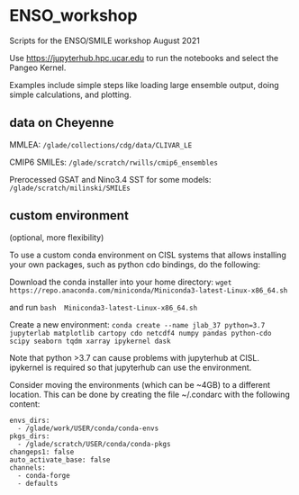 # ENSO_workshop
Scripts for the ENSO/SMILE workshop August 2021

Use https://jupyterhub.hpc.ucar.edu to run the notebooks and select the Pangeo Kernel.

Examples include simple steps like loading large ensemble output, doing simple calculations, and plotting.

## data on Cheyenne

MMLEA: `/glade/collections/cdg/data/CLIVAR_LE`

CMIP6 SMILEs: `/glade/scratch/rwills/cmip6_ensembles`


Prerocessed GSAT and Nino3.4 SST for some models: `/glade/scratch/milinski/SMILEs`

## custom environment
(optional, more flexibility)

To use a custom conda environment on CISL systems that allows installing your own packages, such as python cdo bindings, do the following:

Download the conda installer into your home directory:
`wget https://repo.anaconda.com/miniconda/Miniconda3-latest-Linux-x86_64.sh`

and run `bash  Miniconda3-latest-Linux-x86_64.sh`

Create a new environment:
`conda create --name jlab_37 python=3.7 jupyterlab matplotlib cartopy cdo netcdf4 numpy pandas python-cdo scipy seaborn tqdm xarray ipykernel dask`

Note that python >3.7 can cause problems with jupyterhub at CISL. ipykernel is required so that jupyterhub can use the environment.

Consider moving the environments (which can be ~4GB) to a different location. This can be done by creating the file ~/.condarc with the following content:

```
envs_dirs:
  - /glade/work/USER/conda/conda-envs
pkgs_dirs:
  - /glade/scratch/USER/conda/conda-pkgs
changeps1: false
auto_activate_base: false
channels:
  - conda-forge
  - defaults
```
